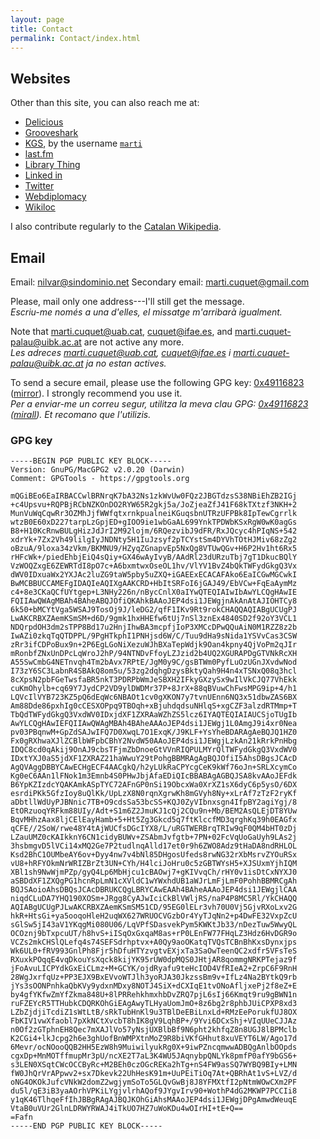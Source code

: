 ```yaml
---
layout: page
title: Contact
permalink: Contact/index.html
---
```


## Websites

Other than this site, you can also reach me at:

* [Delicious](https://delicious.com/mcuquet)
* [Grooveshark](http://grooveshark.com/##!/mcuquet)
* [KGS](http://www.gokgs.com), by the username
  [`marti`](http://www.gokgs.com/graphPage.jsp?user=marti)
* [last.fm](https://www.last.fm/user/nilvar)
* [Library Thing](http://cat.librarything.com/profile/mcuquet/)
* [Linked in](https://www.linkedin.com/in/mcuquet)
* [Twitter](https://twitter.com/mcuquet)
* [Webdiplomacy](http://webdiplomacy.net/profile.php?userID=60809)
* [Wikiloc](http://ca.wikiloc.com/wikiloc/user.do?name=mcuquet)

I also contribute regularly to the [Catalan
Wikipedia](https://ca.wikipedia.org).

## Email

Email: [nilvar@sindominio.net](mailto:nilvar@sindominio.net)
Secondary email: [marti.cuquet@gmail.com](mailto:marti.cuquet@gmail.com)

Please, mail only one address---I'll still get the message.  
_Escriu-me només a una d'elles, el missatge m'arribarà igualment._

Note that marti.cuquet@uab.cat, cuquet@ifae.es, and
marti.cuquet-palau@uibk.ac.at are not active any more.  
_Les adreces marti.cuquet@uab.cat, cuquet@ifae.es i
marti.cuquet-palau@uibk.ac.at ja no estan actives._

To send a secure email, please use the following GPG key:
[0x49116823](http://pgp.mit.edu/pks/lookup?op=get&search=0xFE1DB22D49116823)
([mirror](nilvar-gpg.asc)). I strongly recommend you use it.  
_Per a enviar-me un correu segur, utilitza la meva clau GPG:
[0x49116823](http://pgp.mit.edu/pks/lookup?op=get&search=0xFE1DB22D49116823)
([mirall](nilvar-gpg.asc)). Et recomano que l'utilizis._

### GPG key

~~~
-----BEGIN PGP PUBLIC KEY BLOCK-----
Version: GnuPG/MacGPG2 v2.0.20 (Darwin)
Comment: GPGTools - https://gpgtools.org

mQGiBEo6EaIRBACCwlBRNrqK7bA32Ns1zkWvUw0FQz2JBGTdzsS38NBiEhZB2IGj
+c4Upsvu+RQPBjRCbNZKOnDO2RYW65R2gkj5a/JoZjeaZfJ41F68kTXtzf3NKH+2
MunVuWqCqwRr3OZMhJjfWWfqtxrnkpualneiKGuqsbnUTRzUFPBk8IpTewCgrrlk
wtzB0E60xD227tarpLzGpjED+gIOO9ie1wbGaAL699YnkTPDWbKSxRgW0wK0agGs
B8+H10KcRnwBULgHizJdJrI2M92lojm/6RQezvibJ9dFR/RxJQcyc4hPIqNS+542
xdrYk+7Zx2Vh49lilgIyJNDNty5H1IuJzsyf2pTCYstSm4DYVhTOtHJMiv68zZg2
oBzuA/9loxa34zVkm/BKMNU9/HZyqZGnapvEp5NxQg8VTUwQGv+H6P2Hv1ht6Rx5
rHFcWk+/piedEhbjEiQ4sQiy+GX46wAyIvyB/AAdRl23dURzuTbj7gT1DkucBQlY
VzWOQZxgE6ZEWRTdI8pO7c+A6bxmtwxOseOL1hv/VlYV1BvZ4bQkTWFydGkgQ3Vx
dWV0IDxuaWx2YXJAc2luZG9taW5pby5uZXQ+iGAEExECACAFAko6EaICGwMGCwkI
BwMCBBUCCAMEFgIDAQIeAQIXgAAKCRD+HbItSRFoI6jGAJ49/EbVCw+FqEaAymMz
c4+8e3CKaQCfUYtgep+L3NHy226n/nBycCnlX0aIYwQTEQIAIwIbAwYLCQgHAwIE
FQIIAwQWAgMBAh4BAheABQJOfiQKAhkBAAoJEP4dsi1JEWgjnAkAnAtAJIOHTCy8
6k50+bMCYtVga5WSAJ9TosOj9J/leDG2/qfF1IKv9Rt9rokCHAQQAQIABgUCUgPJ
LwAKCRBXZAemKSmSM+d6D/9gmk1hxHHEfw6tUj7nSl3znEx4840SD2f92oY3VCL1
NDQrpdOH3dm2sTPP8Bd17u2HnjIhwBA3mcpfjIoP3XMCcDPwQQuAiN0M1RZZ8z2b
IwAZi0zkqTqQTDPPL/9PgHTkphI1PNHjsd6W/C/Tuu9dHa9sNida1YSVvCas3CSW
zRr3ifCDPoBux9n+2P6EgLGoNiXezuWJhBXaTepWdjk9Oan4kpny4QjVoPm2qJIr
mRonbfZNxUnDPcLqWroJ2hP/94NTNDvFfoyLZJzid2b4UQ2XGURAPDgGTVNkRcXH
A55SwCmbG4NETnvqh4Tm2bAvx7RPtE/JgM0y9C/gsBTWm0PyfLuOzUGnJXvdwNod
I73zY6SC3LabnR4SBAkQ8om5u/53zg2dqhgDzysBktyQah9H4n4xTSNxQ08q3hcl
8cXpsN2pbFGeTwsfaBR5nkT3PDRPbWmJeSBXH2IFkyGXzySx9wIlVkCJQ77VhEkk
cuKmOhylb+cq69Y7JydCP2VD9ylDWDMr37P+8JrX+88qBVuwChFwsMPG9ip+4/h1
LQVcIlVYB723KZ5pQ6dEqWc6NBAOt1cv0gXKON7y7tvnUEnn6NQ3x51dbwZAS6BX
Am88Dde86pxhIg0cCESXOPpq9TBOqh+xBjuhdqdsuNHlqS+xgCZF3alzdRTMmp+T
TbQdTWFydGkgQ3VxdWV0IDxjdXF1ZXRAaWZhZS5lcz6IYAQTEQIAIAUCSjoTUgIb
AwYLCQgHAwIEFQIIAwQWAgMBAh4BAheAAAoJEP4dsi1JEWgj1L0AmgJ9i4xr0Nea
pv03PBqnwM+GpZdSAJwIFQ7D0XwqL7O1ExqK/J9KLF+YsYheBDARAgAeBQJQ1HZ0
Fx0gRXhwaXJlZCBlbWFpbCBhY2NvdW50AAoJEP4dsi1JEWgjLzkAn21kRrkPnHbg
IDQC8cd0qAkij9OnAJ9cbsTFjmZbDnoeGtVVnRIQPULMYrQlTWFydGkgQ3VxdWV0
IDxtYXJ0aS5jdXF1ZXRAZ21haWwuY29tPohgBBMRAgAgBQJOfiI5AhsDBgsJCAcD
AgQVAggDBBYCAwECHgECF4AACgkQ/h2yLUkRaCPYcgCeK9kWf76oJn+SRLXcymCo
Kg0eC6AAn1lFNok1m3Emnb4S0PHwJbjAfaEDiQIcBBABAgAGBQJSA8kvAAoJEFdk
B6YpKZIzdcYQAKAmkASpTYC72AFnGP0nSi19ObcxWa0XrXZ1sX6dyC6p5ysO/6DX
esrdiPKk5GfzIoy8uQlKk/UpLzX8N0rqnXgrwKh8mGVyh8Ny+xLrAf7zTzF2ryKf
aDbtllWdUyPJBNnic7TB+O9cdsSa53bcSS+KQJ0ZyVIbnxsgn4IfpBY2agiYgj/8
EtORzuoqYRFkm88UIy/Adt+S1m6Z2JmuKJ1cQj2CQu9n+Mb/BEM2AsQLEjDT8YUw
BqvMHhzAax8ljCElEayHamb+5+Ht5Zg3Gkcd5q7ftKlccfMD3qrghKq39h0EAGfx
qCFE//2SoW/rwe48Y4tAjWUCfsDGcIYX8/L/uRGTWERBrqTRIw9qF0QM4bHT0zDj
LZauUMZ0cKAIkknY6CN1cidyBUWv+ZSAbmJvfgtb+7PN+02FcVqUoGaUyh9LAs2j
3hsbmgvD5lVCi14xMQ2Ge7P2tudlnqAlld17et0r9h6ZWO8Adz9tHaDA8ndRHLOL
Ksd2BhC1OUMbeAY6ov+Dyy4nw7v4bNl85DHgosUfeds8rwNG32rXbMsrvZYOuRSx
vU8+hRFYOkmNrWRIZBrZt3UN+CYh/H4lciJoHru0c5zGBTWYsH5+XJSUxmYjhIQM
XBl1sh9NwWjmPZp/gyQ4Lp6MbHjcu1cBAOwj7+gKIVvqCh/rHY0v1isDtCxNYXJ0
aSBDdXF1ZXQgPG1hcnRpLmN1cXVldC1wYWxhdUB1aWJrLmFjLmF0PohhBBMRCgAh
BQJSAoioAhsDBQsJCAcDBRUKCQgLBRYCAwEAAh4BAheAAAoJEP4dsi1JEWgjlCAA
niqdCLuDA7YHQ190XOSm+JRgg8CyAJwIciCkBlVWljRS/naP4P8MC5Rl/YkCHAQQ
AQIABgUCUgPJLwAKCRBXZAemKSmSM51CD/95EG0lELr3vh70U0Vj5GjvRXoLxv2G
hkR+HtsGi+ya5ooqoHleH2uqWX627WRUOCVGzbOr4YyTJqNn2+p4DwFE32VxpZcU
sGlSw5jI43aV1YKqgMi080U06/LqVPfSDasvekPym5KWKtJb33/nDezTuw5WwyQL
OCOznj9bTxpcuUT/h8hvS+iISqOxGxqaM8as+rP0LEnFW77FHqLZ3Hdz6HvDGR9o
VCZs2mkCHSlQLefq4s74SEFSdrhptvx+A0Qy9aoOKatqTVQsTCBnBhKxsDynxjps
Wk6UL0+fRV993GnlPh8Fjr5hDfuHTYzvgtvEXjxTa3SaOwTeenQC2xdfr5VFsTeS
RXuxkPOqqE4vqDkouYsXqck8kijYK95rUW0dpMQS0JHtjAR8qommgNRKPTejaz9f
jFoAvuLICPYdkGxEiCLmz+M+GCYK/ojdRyafu9teHcIOD4VfRIeA2+ZrpC6F9RnH
28WgJxrfqUz+PP3EJX9BxEVvoWTJlh3yoRJA30JkzssBm9v+IfLz4Na2BYtkQ9rb
jYs3sOONPnhkaQbKVy9ydxnMDxy8NOTJ4SiX+dCXIqE1tvONoAfljxePj2f8eZ+E
by4gfYKfwZmYfZkma848U+8lPRRehkhmxhbDvZRQ7pjL6sIj66Kmqt9ru9gBWN1n
ruFZEYcR5TTHubkCDQRKOhGiEAgAwyTLHyaUomJmO+8z6bg2r8phbJUiCPXP8xd3
LZbZjdjiTcdiZ1sWtLtB/sRkTubHnKl9u3TBlDeEBiLnxLd+RMzEePorukfUJ8OX
FbKIV1vwXfaobl7pXkNCtXvcbT8hIK8gV9LqhBP+/9Yvi6DCxShj+VIqUUeCJJAz
n0Of2zGTphnEH8Qec7mXAJlVo57yNsjUXBlbBf9N6pht2khfqZ8n8UGJ8lBPMclb
K2CGi4+lkJcpg2h6e3ghUofBnWMPXtnMoZ9R8biVKfGHhut8xuVEYT6LW/Ago17d
6Mevr/ocNOooQQB2HH5EzW8h9MuiwilyukRg0X+9iwPZncqmwwADBQgAnlbOOpds
cgxDp+MnMOTffmupMr3pU/ncXE2T7aL3K4WU5JAqnybpQNLYk8pmfP0afY9bGS6+
s3LEN0XSqtCWcOCCByRc+M2BEh0czOGcREKa2hTg+nS4FW9asSQ7WYBQ9BIy+LMN
fW0JhQrVrAPpwv2+sx7Dkevk22UhHesK91m+UuPEiTiOq7At+QBRhAt1vS+LVZ/d
oNG4OKOkJufcVNkW2domZ2wgjymSoTo5GLQvGwBj8J8YFMXtfI2pNtmWOwCXm2PF
du5l/qE3iB3yaAOrhVPKiLYgjvlrhAQof9JYgvIrv90+WothP4dG2MKWP7PCCIi8
y1qK46TlhqeFfIhJBBgRAgAJBQJKOhGiAhsMAAoJEP4dsi1JEWgjDPgAmwdWeuqE
VtaB0uVUr2GlnLDRWYRWAJ4iTkUO7HZ7uWoKDu4wOIrHI+tE+Q==
=Fafn
-----END PGP PUBLIC KEY BLOCK-----
~~~
